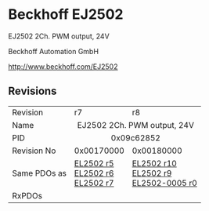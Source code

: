 # Beckhoff EJ2502

EJ2502 2Ch. PWM output, 24V

Beckhoff Automation GmbH

http://www.beckhoff.com/EJ2502

## Revisions
<table>
<tr >
<td>Revision</td>
<td>r7</td>
<td>r8</td>
</tr>
<tr >
<td>Name</td>
<td colspan=2 align="center">EJ2502 2Ch. PWM output, 24V</td>
</tr>
<tr >
<td>PID</td>
<td colspan=2 align="center">0x09c62852</td>
</tr>
<tr >
<td>Revision No</td>
<td>0x00170000</td>
<td>0x00180000</td>
</tr>
<tr >
<td>Same PDOs as</td>
<td><a href="EL2502">EL2502 r5</a><br/><a href="EL2502">EL2502 r6</a><br/><a href="EL2502">EL2502 r7</a></td>
<td><a href="EL2502">EL2502 r10</a><br/><a href="EL2502">EL2502 r9</a><br/><a href="EL2502-0005">EL2502-0005 r0</a></td>
</tr>
<tr >
<td>RxPDOs</td>
<td colspan=2 align="left"></td>
</tr>
</table>
